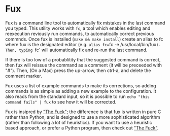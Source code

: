 # Fux

Fux is a command line tool to automatically fix mistakes in the last command you typed. This utility works with `fc`, a tool which enables editing and reexecution reviously run commands, to automatically correct previous commnds. Once fux is installed (`make && make install`) create an alias to fc where fux is the designated editor (e.g. `alias fc=`fc -e /usr/local/bin/fux`). Then, typing `fc` will automatically fix and re-run the last command.

If there is too low of a probablitity that the suggested command is correct, then fux will reissue the command as a comment (it will be preceeded with "#"). Then, (On a Mac) press the up-arrow, then ctrl-a, and delete the comment marker.

Fux uses a list of example commands to make its corrections, so adding commands is as simple as adding a new example to the configuration. It also reads from the standard input, so it is possible to run `echo "this command fails" | fux` to see how it will be corrected.

Fux is insipred by ["The Fuck"](https://github.com/nvbn/thefuck); the difference is that fux is written in pure C rather than Python, and is designed to use a more sophisticated algorithm (rather than following a lot of heuristics). If you want to use a heuristic based approach, or prefer a Python program, then check out ["The Fuck"](https://github.com/nvbn/thefuck).
